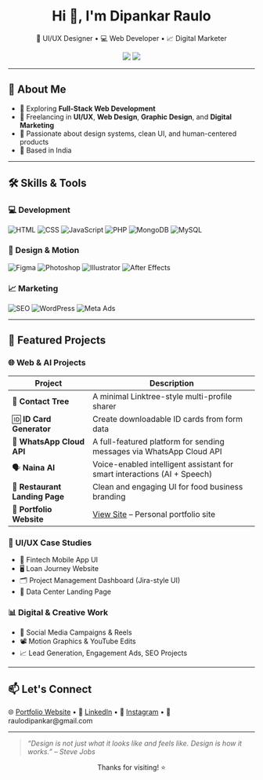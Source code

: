 <h1 align="center">Hi 👋, I'm Dipankar Raulo</h1>

<p align="center">
  🎨 UI/UX Designer • 💻 Web Developer • 📈 Digital Marketer  
</p>

<p align="center">
  <a href="https://deepixel.netlify.app/" target="_blank"><img src="https://img.shields.io/badge/Portfolio-deepixel.netlify.app-9cf?style=for-the-badge"></a>
  <a href="mailto:raulodipankar@gmail.com"><img src="https://img.shields.io/badge/Email-Contact-ff4c60?style=for-the-badge&logo=gmail&logoColor=white"></a>
</p>

---

## 🚀 About Me

- 🌱 Exploring **Full-Stack Web Development**
- 💼 Freelancing in **UI/UX**, **Web Design**, **Graphic Design**, and **Digital Marketing**
- 🧠 Passionate about design systems, clean UI, and human-centered products
- 📍 Based in India

---

## 🛠️ Skills & Tools

### 💻 Development
![HTML](https://img.shields.io/badge/HTML-90%25-orange?style=flat-square)
![CSS](https://img.shields.io/badge/CSS-90%25-blue?style=flat-square)
![JavaScript](https://img.shields.io/badge/JavaScript-50%25-yellow?style=flat-square)
![PHP](https://img.shields.io/badge/PHP-lightgrey?style=flat-square)
![MongoDB](https://img.shields.io/badge/MongoDB-green?style=flat-square)
![MySQL](https://img.shields.io/badge/MySQL-blue?style=flat-square)

### 🎨 Design & Motion
![Figma](https://img.shields.io/badge/Figma-95%25-critical?style=flat-square)
![Photoshop](https://img.shields.io/badge/Photoshop-90%25-blue?style=flat-square)
![Illustrator](https://img.shields.io/badge/Illustrator-90%25-orange?style=flat-square)
![After Effects](https://img.shields.io/badge/AfterEffects-70%25-purple?style=flat-square)

### 📈 Marketing
![SEO](https://img.shields.io/badge/SEO/SEM-60%25-green?style=flat-square)
![WordPress](https://img.shields.io/badge/WordPress-95%25-blueviolet?style=flat-square)
![Meta Ads](https://img.shields.io/badge/Meta%20Ads-Active-lightblue?style=flat-square)

---

## 📂 Featured Projects

### 🌐 Web & AI Projects

| Project                        | Description                                                                 |
|-------------------------------|-----------------------------------------------------------------------------|
| 🔗 **Contact Tree**           | A minimal Linktree-style multi-profile sharer                              |
| 🆔 **ID Card Generator**      | Create downloadable ID cards from form data                                |
| 🧾 **WhatsApp Cloud API**     | A full-featured platform for sending messages via WhatsApp Cloud API       |
| 🗣️ **Naina AI**               | Voice-enabled intelligent assistant for smart interactions (AI + Speech)   |
| 🍴 **Restaurant Landing Page**| Clean and engaging UI for food business branding                           |
| 💼 **Portfolio Website**      | [View Site](https://deepixel.netlify.app/) – Personal portfolio site       |

### 🎨 UI/UX Case Studies

- 📱 Fintech Mobile App UI  
- 🖥️ Loan Journey Website  
- 🗂️ Project Management Dashboard (Jira-style UI)  
- 🧠 Data Center Landing Page

### 📊 Digital & Creative Work

- 🎨 Social Media Campaigns & Reels  
- 📽️ Motion Graphics & YouTube Edits  
- 📈 Lead Generation, Engagement Ads, SEO Projects

---

## 📫 Let's Connect

<p>
  🌐 <a href="https://deepixel.netlify.app/">Portfolio Website</a> •  
  💼 <a href="#">LinkedIn</a> •  
  📸 <a href="#">Instagram</a> •  
  📧 raulodipankar@gmail.com
</p>

---

> _“Design is not just what it looks like and feels like. Design is how it works.” – Steve Jobs_

<p align="center">Thanks for visiting! ⭐</p>
